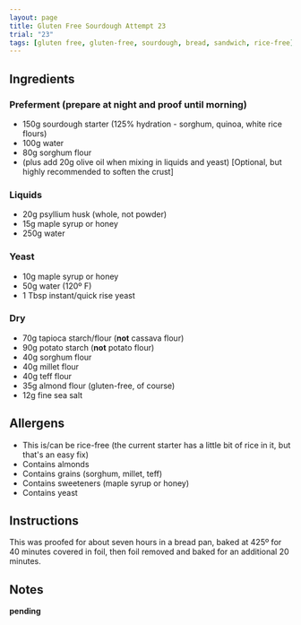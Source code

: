 ```yaml
---
layout: page
title: Gluten Free Sourdough Attempt 23
trial: "23"
tags: [gluten free, gluten-free, sourdough, bread, sandwich, rice-free]
---
```

## Ingredients

### Preferment (prepare at night and proof until morning)
- 150g sourdough starter (125% hydration - sorghum, quinoa, white rice flours)
- 100g water
- 80g sorghum flour
- (plus add 20g olive oil when mixing in liquids and yeast) [Optional, but highly recommended to soften the crust]

### Liquids
- 20g psyllium husk (whole, not powder)
- 15g maple syrup or honey
- 250g water

### Yeast
- 10g maple syrup or honey
- 50g water (120º F)
- 1 Tbsp instant/quick rise yeast

### Dry
- 70g tapioca starch/flour (**not** cassava flour)
- 90g potato starch (**not** potato flour)
- 40g sorghum flour
- 40g millet flour
- 40g teff flour
- 35g almond flour (gluten-free, of course)
- 12g fine sea salt

## Allergens
- This is/can be rice-free (the current starter has a little bit of rice in it, but that's an easy fix)
- Contains almonds
- Contains grains (sorghum, millet, teff)
- Contains sweeteners (maple syrup or honey)
- Contains yeast

## Instructions

This was proofed for about seven hours in a bread pan, baked at 425º for 40 minutes covered in foil, then foil removed and baked for an additional 20 minutes.

## Notes

**pending**
